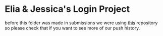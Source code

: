 Elia & Jessica's Login Project
========
before this folder was made in submissions we were using <a href = "https://github.com/artofelia/UserProj">this</a> repository so please check that if you want to see more of our push history. 
